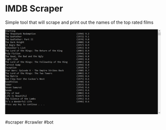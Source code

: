 # IMDB Scraper

Simple tool that will scrape and print out the names of the top rated films

![alt text](https://github.com/nullsc/Coding-Tests/blob/master/IMDB%20Crawler/Capture.PNG "Screen Shot")

#scraper #crawler #bot
